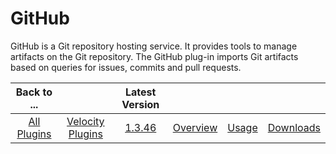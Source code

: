 
# GitHub

GitHub is a Git repository hosting service. It provides tools to manage artifacts on the Git repository. The GitHub plug-in imports Git artifacts based on queries for issues, commits and pull requests.

|Back to ...||Latest Version||||
| :---: | :---: | :---: | :---: | :---: | :---: |
|[All Plugins](../../index.md)|[Velocity Plugins](../README.md)|[1.3.46](https://raw.githubusercontent.com/UrbanCode/IBM-UCV-PLUGINS/main/files/ucv-ext-github/ucv-ext-github:1.3.46.tar.7z.001)|[Overview](overview.md)|[Usage](usage.md)|[Downloads](downloads.md)|
